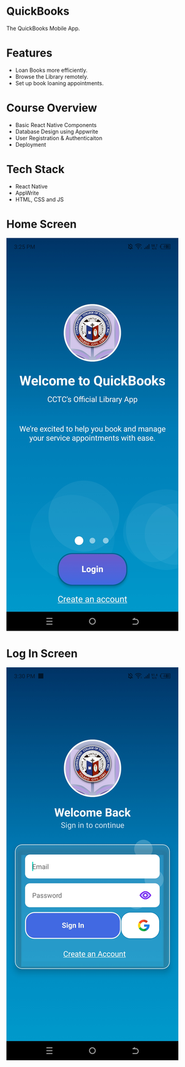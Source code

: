 # QuickBooks
The QuickBooks Mobile App.

# Features
* Loan Books more efficiently.
* Browse the Library remotely.
* Set up book loaning appointments.

# Course Overview
* Basic React Native Components
* Database Design using Appwrite
* User Registration & Authenticaiton
* Deployment

# Tech Stack
* React Native
* AppWrite
* HTML, CSS and JS

# Home Screen
<img src="assets/images/onboard.jpg">  

# Log In Screen
<img src="assets/images/login.jpg">  

